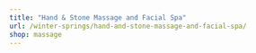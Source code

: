 ```yaml
---
title: "Hand & Stone Massage and Facial Spa"
url: /winter-springs/hand-and-stone-massage-and-facial-spa/
shop: massage
---
```


